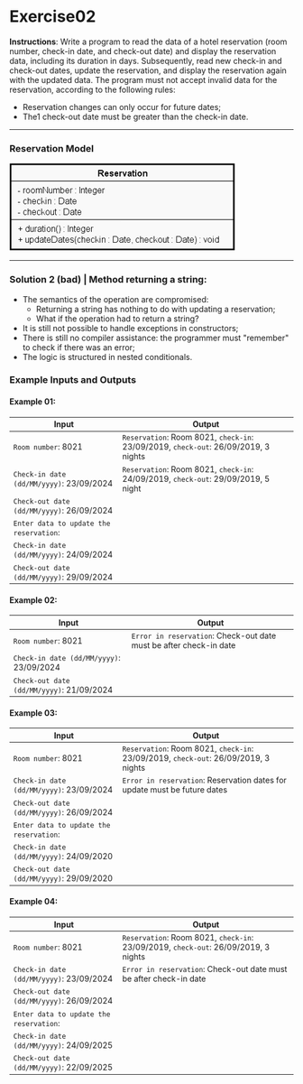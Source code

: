 # Exercise02

**Instructions**: Write a program to read the data of a hotel reservation (room number, check-in date, and check-out
date) and display the reservation data, including its duration in days. Subsequently, read new check-in and check-out
dates, update the reservation, and display the reservation again with the updated data. The program must not accept
invalid data for the reservation, according to the following rules:

- Reservation changes can only occur for future dates;
- The1 check-out date must be greater than the check-in date.

---

### Reservation Model

![Reservation Model](https://github.com/souzafcharles/Complete-Java-Object-Oriented-Programming-and-Projects/blob/main/Section_L12_Handling_Exceptions/Exercise02/reservation-model.png)

---

### Solution 2 (bad) | Method returning a string:

- The semantics of the operation are compromised:
  - Returning a string has nothing to do with updating a reservation;
  - What if the operation had to return a string?
- It is still not possible to handle exceptions in constructors;
- There is still no compiler assistance: the programmer must "remember" to check if there was an error;
- The logic is structured in nested conditionals.

### Example Inputs and Outputs

#### Example 01:

| **Input**                                 | **Output**                                                                          |
|-------------------------------------------|-------------------------------------------------------------------------------------|
| `Room number`: 8021                       | `Reservation`: Room 8021, `check-in`: 23/09/2019, `check-out`: 26/09/2019, 3 nights |
| `Check-in date (dd/MM/yyyy)`: 23/09/2024  | `Reservation`: Room 8021, `check-in`: 24/09/2019, `check-out`: 29/09/2019, 5 night  |
| `Check-out date (dd/MM/yyyy)`: 26/09/2024 |                                                                                     |
| `Enter data to update the reservation`:   |                                                                                     |
| `Check-in date (dd/MM/yyyy)`: 24/09/2024  |                                                                                     |
| `Check-out date (dd/MM/yyyy)`: 29/09/2024 |                                                                                     |

#### Example 02:

| **Input**                                 | **Output**                                                         |
|-------------------------------------------|--------------------------------------------------------------------|
| `Room number`: 8021                       | `Error in reservation`: Check-out date must be after check-in date |
| `Check-in date (dd/MM/yyyy)`: 23/09/2024  |                                                                    |
| `Check-out date (dd/MM/yyyy)`: 21/09/2024 |                                                                    |

#### Example 03:

| **Input**                                 | **Output**                                                                          |
|-------------------------------------------|-------------------------------------------------------------------------------------|
| `Room number`: 8021                       | `Reservation`: Room 8021, `check-in`: 23/09/2019, `check-out`: 26/09/2019, 3 nights |
| `Check-in date (dd/MM/yyyy)`: 23/09/2024  | `Error in reservation`: Reservation dates for update must be future dates           |
| `Check-out date (dd/MM/yyyy)`: 26/09/2024 |                                                                                     |
| `Enter data to update the reservation`:   |                                                                                     |
| `Check-in date (dd/MM/yyyy)`: 24/09/2020  |                                                                                     |
| `Check-out date (dd/MM/yyyy)`: 29/09/2020 |                                                                                     |

#### Example 04:

| **Input**                                 | **Output**                                                                          |
|-------------------------------------------|-------------------------------------------------------------------------------------|
| `Room number`: 8021                       | `Reservation`: Room 8021, `check-in`: 23/09/2019, `check-out`: 26/09/2019, 3 nights |
| `Check-in date (dd/MM/yyyy)`: 23/09/2024  | `Error in reservation`: Check-out date must be after check-in date                  |
| `Check-out date (dd/MM/yyyy)`: 26/09/2024 |                                                                                     |
| `Enter data to update the reservation`:   |                                                                                     |
| `Check-in date (dd/MM/yyyy)`: 24/09/2025  |                                                                                     |
| `Check-out date (dd/MM/yyyy)`: 22/09/2025 |                                                                                     |
